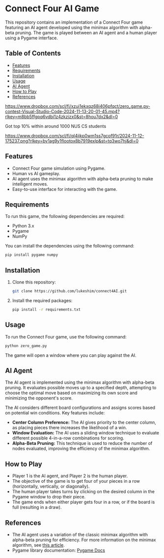 # Connect Four AI Game



This repository contains an implementation of a Connect Four game featuring an AI agent developed using the minimax algorithm with alpha-beta pruning. The game is played between an AI agent and a human player using a Pygame interface.

## Table of Contents
- [Features](#features)
- [Requirements](#requirements)
- [Installation](#installation)
- [Usage](#usage)
- [AI Agent](#ai-agent)
- [How to Play](#how-to-play)
- [References](#references)


https://www.dropbox.com/scl/fi/xzui1ekxqz68i406pfqct/zero_game.py-contest-Visual-Studio-Code-2024-11-13-20-01-45.mp4?rlkey=m8bb5ffgpq6vdbi1z4zkzjzx0&st=8hou7dx2&dl=0

Got top 10% within around 1000 NUS CS students


https://www.dropbox.com/scl/fi/ql4ijkp0wm1ss7gcof91r/2024-11-12-175237.png?rlkey=bv1ag9y1flootox8b7919exlp&st=tq3wo7hj&dl=0

## Features
- Connect Four game simulation using Pygame.
- Human vs AI gameplay.
- AI agent uses the minimax algorithm with alpha-beta pruning to make intelligent moves.
- Easy-to-use interface for interacting with the game.

## Requirements
To run this game, the following dependencies are required:

- Python 3.x
- Pygame
- NumPy

You can install the dependencies using the following command:

```bash
pip install pygame numpy
```

## Installation
1. Clone this repository:

   ```bash
   git clone https://github.com/lukeshim/connect4AI.git
   ```

2. Install the required packages:

   ```bash
   pip install -r requirements.txt
   ```

## Usage
To run the Connect Four game, use the following command:

```bash
python zero_game.py
```

The game will open a window where you can play against the AI.

## AI Agent
The AI agent is implemented using the minimax algorithm with alpha-beta pruning. It evaluates possible moves up to a specified depth, attempting to choose the optimal move based on maximizing its own score and minimizing the opponent's score.

The AI considers different board configurations and assigns scores based on potential win conditions. Key features include:
- **Center Column Preference:** The AI gives priority to the center column, as placing pieces there increases the likelihood of a win.
- **Window Evaluation:** The AI uses a sliding window technique to evaluate different possible 4-in-a-row combinations for scoring.
- **Alpha-Beta Pruning:** This technique is used to reduce the number of nodes evaluated, improving the efficiency of the minimax algorithm.

## How to Play
- Player 1 is the AI agent, and Player 2 is the human player.
- The objective of the game is to get four of your pieces in a row (horizontally, vertically, or diagonally).
- The human player takes turns by clicking on the desired column in the Pygame window to drop their piece.
- The game ends when either player gets four in a row, or if the board is full (resulting in a draw).

## References
- The AI agent uses a variation of the classic minimax algorithm with alpha-beta pruning for efficiency. For more information on the minimax algorithm, see [this article](https://en.wikipedia.org/wiki/Minimax).
- Pygame library documentation: [Pygame Docs](https://www.pygame.org/docs/)
